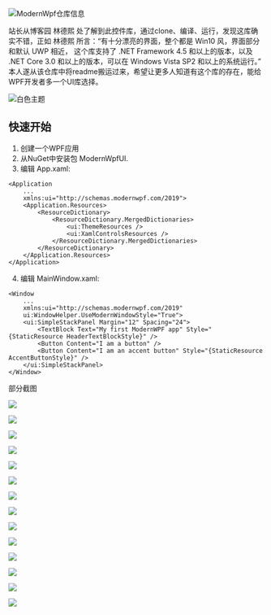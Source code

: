![ModernWpf仓库信息](https://img1.d9tools.com/2020/09/0101.png)

站长从博客园 林德熙 处了解到此控件库，通过clone、编译、运行，发现这库确实不错，正如 林德熙 所言：“有十分漂亮的界面，整个都是 Win10 风，界面部分和默认 UWP 相近， 这个库支持了 .NET Framework 4.5 和以上的版本，以及 .NET Core 3.0 和以上的版本，可以在 Windows Vista SP2 和以上的系统运行。” 本人遂从该仓库中将readme搬运过来，希望让更多人知道有这个库的存在，能给WPF开发者多一个UI库选择。

![白色主题](https://img1.d9tools.com/2020/09/0102.png)

## 快速开始

1. 创建一个WPF应用
2. 从NuGet中安装包 ModernWpfUI.
3. 编辑 App.xaml:

```
<Application
    ...
    xmlns:ui="http://schemas.modernwpf.com/2019">
    <Application.Resources>
        <ResourceDictionary>
            <ResourceDictionary.MergedDictionaries>
                <ui:ThemeResources />
                <ui:XamlControlsResources />
            </ResourceDictionary.MergedDictionaries>
        </ResourceDictionary>
    </Application.Resources>
</Application>
```

4. 编辑 MainWindow.xaml:

```
<Window
    ...
    xmlns:ui="http://schemas.modernwpf.com/2019"
    ui:WindowHelper.UseModernWindowStyle="True">
    <ui:SimpleStackPanel Margin="12" Spacing="24">
        <TextBlock Text="My first ModernWPF app" Style="{StaticResource HeaderTextBlockStyle}" />
        <Button Content="I am a button" />
        <Button Content="I am an accent button" Style="{StaticResource AccentButtonStyle}" />
    </ui:SimpleStackPanel>
</Window>
```

部分截图

![](https://img1.d9tools.com/2020/09/0103.png)

![](https://img1.d9tools.com/2020/09/0104.png)

![](https://img1.d9tools.com/2020/09/0105.png)

![](https://img1.d9tools.com/2020/09/0106.png)

![](https://img1.d9tools.com/2020/09/0107.png)

![](https://img1.d9tools.com/2020/09/0108.png)

![](https://img1.d9tools.com/2020/09/0109.png)

![](https://img1.d9tools.com/2020/09/0110.png)

![](https://img1.d9tools.com/2020/09/0111.png)

![](https://img1.d9tools.com/2020/09/0112.png)

![](https://img1.d9tools.com/2020/09/0113.png)

![](https://img1.d9tools.com/2020/09/0114.png)

![](https://img1.d9tools.com/2020/09/0115.png)

![](https://img1.d9tools.com/2020/09/0116.png)